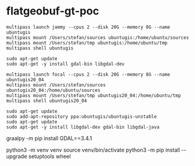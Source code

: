 # flatgeobuf-gt-poc

```
multipass launch jammy --cpus 2 --disk 20G --memory 8G --name ubuntugis
multipass mount /Users/stefan/sources ubuntugis:/home/ubuntu/sources
multipass mount /Users/stefan/tmp ubuntugis:/home/ubuntu/tmp
multipass shell ubuntugis

sudo apt-get update
sudo apt-get -y install gdal-bin libgdal-dev
```

```
multipass launch focal --cpus 2 --disk 20G --memory 8G --name ubuntugis20_04
multipass mount /Users/stefan/sources ubuntugis20_04:/home/ubuntu/sources
multipass mount /Users/stefan/tmp ubuntugis20_04:/home/ubuntu/tmp
multipass shell ubuntugis20_04

sudo apt-get update
sudo add-apt-repository ppa:ubuntugis/ubuntugis-unstable
sudo apt-get update
sudo apt-get -y install libgdal-dev gdal-bin libgdal-java 
```

graalpy -m pip install GDAL==3.4.1

python3 -m venv venv
source venv/bin/activate
python3 -m pip install --upgrade setuptools wheel
